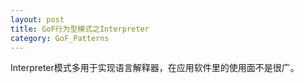 ```yaml
---
layout: post
title: GoF行为型模式之Interpreter
category: GoF_Patterns
---
```


Interpreter模式多用于实现语言解释器，在应用软件里的使用面不是很广。
